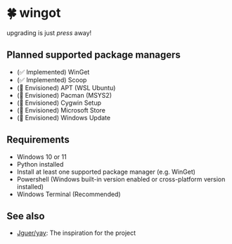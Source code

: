# 🍀 wingot

upgrading is just *press* away!

## Planned supported package managers

- (✅ Implemented) WinGet
- (✅ Implemented) Scoop
- (💭 Envisioned) APT (WSL Ubuntu)
- (💭 Envisioned) Pacman (MSYS2)
- (💭 Envisioned) Cygwin Setup
- (💭 Envisioned) Microsoft Store
- (💭 Envisioned) Windows Update

## Requirements

- Windows 10 or 11
- Python installed
- Install at least one supported package manager (e.g. WinGet)
- Powershell (Windows built-in version enabled or cross-platform version installed)
- Windows Terminal (Recommended)

## See also

- [Jguer/yay](https://github.com/Jguer/yay): The inspiration for the project